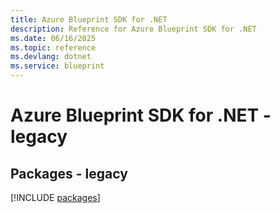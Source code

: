 ```yaml
---
title: Azure Blueprint SDK for .NET
description: Reference for Azure Blueprint SDK for .NET
ms.date: 06/16/2025
ms.topic: reference
ms.devlang: dotnet
ms.service: blueprint
---
```

# Azure Blueprint SDK for .NET - legacy
## Packages - legacy
[!INCLUDE [packages](blueprint-index.md)]